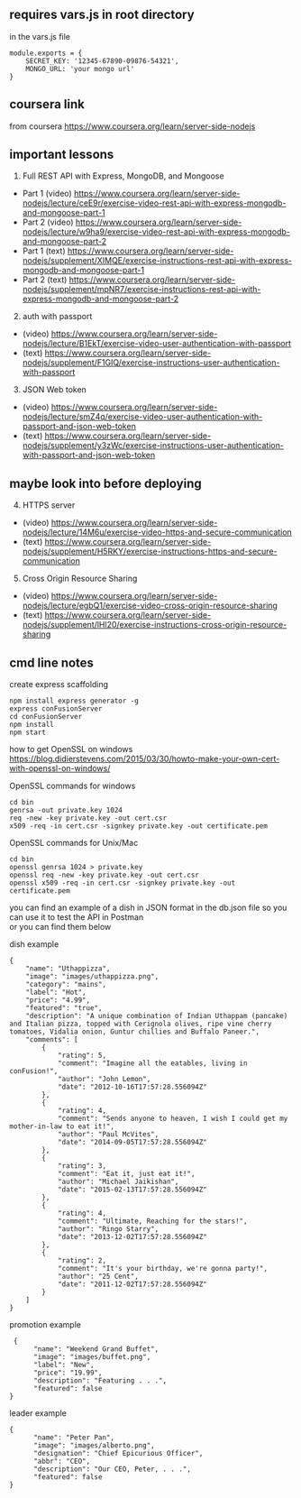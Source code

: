 ## requires vars.js in root directory
in the vars.js file
```
module.exports = {
    SECRET_KEY: '12345-67890-09876-54321',
    MONGO_URL: 'your mongo url'
}
```

## coursera link
from coursera https://www.coursera.org/learn/server-side-nodejs

## important lessons
1. Full REST API with Express, MongoDB, and Mongoose
* Part 1 (video) https://www.coursera.org/learn/server-side-nodejs/lecture/ceE9r/exercise-video-rest-api-with-express-mongodb-and-mongoose-part-1
* Part 2 (video) https://www.coursera.org/learn/server-side-nodejs/lecture/w9ha9/exercise-video-rest-api-with-express-mongodb-and-mongoose-part-2
* Part 1 (text) https://www.coursera.org/learn/server-side-nodejs/supplement/XIMQE/exercise-instructions-rest-api-with-express-mongodb-and-mongoose-part-1
* Part 2 (text) https://www.coursera.org/learn/server-side-nodejs/supplement/mpNR7/exercise-instructions-rest-api-with-express-mongodb-and-mongoose-part-2

2. auth with passport
* (video) https://www.coursera.org/learn/server-side-nodejs/lecture/B1EkT/exercise-video-user-authentication-with-passport
* (text) https://www.coursera.org/learn/server-side-nodejs/supplement/F1GIQ/exercise-instructions-user-authentication-with-passport

3. JSON Web token 
* (video) https://www.coursera.org/learn/server-side-nodejs/lecture/smZ4q/exercise-video-user-authentication-with-passport-and-json-web-token
* (text) https://www.coursera.org/learn/server-side-nodejs/supplement/y3zWc/exercise-instructions-user-authentication-with-passport-and-json-web-token

## maybe look into before deploying
4. HTTPS server
* (video) https://www.coursera.org/learn/server-side-nodejs/lecture/14M6u/exercise-video-https-and-secure-communication
* (text) https://www.coursera.org/learn/server-side-nodejs/supplement/H5RKY/exercise-instructions-https-and-secure-communication

5. Cross Origin Resource Sharing 
* (video) https://www.coursera.org/learn/server-side-nodejs/lecture/egbQ1/exercise-video-cross-origin-resource-sharing
* (text) https://www.coursera.org/learn/server-side-nodejs/supplement/lHl20/exercise-instructions-cross-origin-resource-sharing


## cmd line notes

create express scaffolding
```
npm install express generator -g
express conFusionServer
cd conFusionServer
npm install
npm start
```

how to get OpenSSL on windows https://blog.didierstevens.com/2015/03/30/howto-make-your-own-cert-with-openssl-on-windows/

OpenSSL commands for windows
```
cd bin
genrsa -out private.key 1024
req -new -key private.key -out cert.csr
x509 -req -in cert.csr -signkey private.key -out certificate.pem
```

OpenSSL commands for Unix/Mac
```
cd bin
openssl genrsa 1024 > private.key
openssl req -new -key private.key -out cert.csr
openssl x509 -req -in cert.csr -signkey private.key -out certificate.pem
```

you can find an example of a dish in JSON format in the db.json file
so you can use it to test the API in Postman <br>
or you can find them below <br>

dish example
```
{
    "name": "Uthappizza",
    "image": "images/uthappizza.png",
    "category": "mains",
    "label": "Hot",
    "price": "4.99",
    "featured": "true",
    "description": "A unique combination of Indian Uthappam (pancake) and Italian pizza, topped with Cerignola olives, ripe vine cherry tomatoes, Vidalia onion, Guntur chillies and Buffalo Paneer.",
    "comments": [
        {
            "rating": 5,
            "comment": "Imagine all the eatables, living in conFusion!",
            "author": "John Lemon",
            "date": "2012-10-16T17:57:28.556094Z"
        },
        {
            "rating": 4,
            "comment": "Sends anyone to heaven, I wish I could get my mother-in-law to eat it!",
            "author": "Paul McVites",
            "date": "2014-09-05T17:57:28.556094Z"
        },
        {
            "rating": 3,
            "comment": "Eat it, just eat it!",
            "author": "Michael Jaikishan",
            "date": "2015-02-13T17:57:28.556094Z"
        },
        {
            "rating": 4,
            "comment": "Ultimate, Reaching for the stars!",
            "author": "Ringo Starry",
            "date": "2013-12-02T17:57:28.556094Z"
        },
        {
            "rating": 2,
            "comment": "It's your birthday, we're gonna party!",
            "author": "25 Cent",
            "date": "2011-12-02T17:57:28.556094Z"
        }
    ]
}
```

promotion example
```
 {
      "name": "Weekend Grand Buffet",
      "image": "images/buffet.png",
      "label": "New",
      "price": "19.99",
      "description": "Featuring . . .",
      "featured": false
}
```

leader example
```
{
      "name": "Peter Pan",
      "image": "images/alberto.png",
      "designation": "Chief Epicurious Officer",
      "abbr": "CEO",
      "description": "Our CEO, Peter, . . .",
      "featured": false
}
```